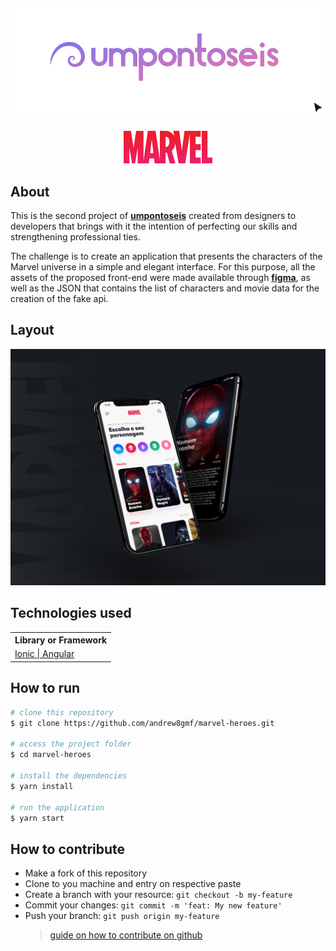<h4 align="center">
    <a href="https://umpontoseis.com/">
        <img alt="umpontoseis" style="border-width:0" src=".github/umpontoseis-logo.svg"/>
    </a>
</h4>

<h4 align="center">
    <img alt="MARVEL" style="border-width:0" src=".github/logo.svg"/>
</h4>

<h2 id="about">About</h2>

This is the second project of **[umpontoseis](https://umpontoseis.com/)**  created from designers to developers that brings with it the intention of perfecting our skills and strengthening professional ties.

The challenge is to create an application that presents the characters of the Marvel universe in a simple and elegant interface. For this purpose, all the assets of the proposed front-end were made available through **[figma](https://www.figma.com/community/file/849367817302905364)**, as well as the JSON that contains the list of characters and movie data for the creation of the fake api.

<h2 id="layout">Layout</h2>

<p align="center">
    <img alt="MARVEL" style="border-width:0" src=".github/app.png"/>
</p>

<h2 id="technologies-used">Technologies used</h2>
    <table>
        <tr>
            <th>Library or Framework</th>
        </tr>
        <tr>
            <td> 
                <a href="https://ionicframework.com/">
                    Ionic | Angular
                </a>
            </td>
        </tr>
    </table>

<h2 id="how-to-run">How to run</h2>

```bash
# clone this repository
$ git clone https://github.com/andrew8gmf/marvel-heroes.git

# access the project folder
$ cd marvel-heroes

# install the dependencies
$ yarn install

# run the application
$ yarn start
```

<h2 id="how-to-contribute">How to contribute</h2>

- Make a fork of this repository
- Clone to you machine and entry on respective paste
- Create a branch with your resource: `git checkout -b my-feature`
- Commit your changes: `git commit -m 'feat: My new feature'`
- Push your branch: `git push origin my-feature`
    > [guide on how to contribute on github](https://github.com/firstcontributions/first-contributions)